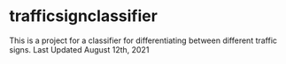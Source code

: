 # trafficsignclassifier
This is a project for a classifier for differentiating between different traffic signs. 
Last Updated August 12th, 2021
